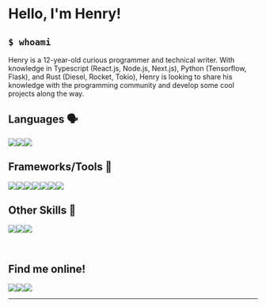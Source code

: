 
<h1>Hello, I'm Henry!</h1>

<h2><code>$ whoami</code></h2>

Henry is a 12-year-old curious programmer and technical writer. With knowledge in Typescript (React.js, Node.js, Next.js), Python (Tensorflow, Flask), and Rust (Diesel, Rocket, Tokio), Henry is looking to share his knowledge with the programming community and develop some cool projects along the way.

<h2>Languages 🗣️</h2>

<img src="https://img.shields.io/badge/typescript%20-%23007ACC.svg?&style=for-the-badge&logo=typescript&logoColor=white"/><img src="https://img.shields.io/badge/python%20-%2314354C.svg?&style=for-the-badge&logo=python&logoColor=white"/><img src="https://img.shields.io/badge/rust-%23000000.svg?&style=for-the-badge&logo=rust&logoColor=white"/>

<h2>Frameworks/Tools 🔧</h2>

<img src="https://img.shields.io/badge/express.js%20-%23404d59.svg?&style=for-the-badge"/><img src="https://img.shields.io/badge/react%20-%2320232a.svg?&style=for-the-badge&logo=react&logoColor=%2361DAFB"/><img src="https://img.shields.io/badge/tailwindcss%20-%2338B2AC.svg?&style=for-the-badge&logo=tailwind-css&logoColor=white"/><img src="https://img.shields.io/badge/flask%20-%23000.svg?&style=for-the-badge&logo=flask&logoColor=white"/><img src="https://img.shields.io/badge/firebase%20-%23039BE5.svg?&style=for-the-badge&logo=firebase"/><img src ="https://img.shields.io/badge/postgres-%23316192.svg?&style=for-the-badge&logo=postgresql&logoColor=white"/><img src="https://img.shields.io/badge/TensorFlow%20-%23FF6F00.svg?&style=for-the-badge&logo=TensorFlow&logoColor=white" />

<h2>Other Skills 🤹</h2>

<img src="https://img.shields.io/badge/git%20-%23F05033.svg?&style=for-the-badge&logo=git&logoColor=white"/><img src="https://img.shields.io/badge/github%20-%23121011.svg?&style=for-the-badge&logo=github&logoColor=white"/><img src="https://img.shields.io/badge/vercel%20-%23000000.svg?&style=for-the-badge&logo=vercel&logoColor=white"/>

<br>

<h2>Find me online!</h2>

<a target="_blank" href="https://dev.to/hb"><img src="https://img.shields.io/badge/dev.to-%2312100E.svg?&style=for-the-badge&logo=dev.to&logoColor=white"></img></a><a target="_blank" href="https://stackoverflow.com/users/13753914/henry"><img src="https://img.shields.io/badge/-Stack%20overflow-FE7A16?style=for-the-badge&logo=stack-overflow&logoColor=white"/></a><a target="_blank" href="https://twitter.com/henryboisdequin"><img src="https://img.shields.io/badge/henryboisdequin%20-%231DA1F2.svg?&style=for-the-badge&logo=Twitter&logoColor=white"></img></a>

****

<!--START_SECTION:waka-->
<!--END_SECTION:waka-->
